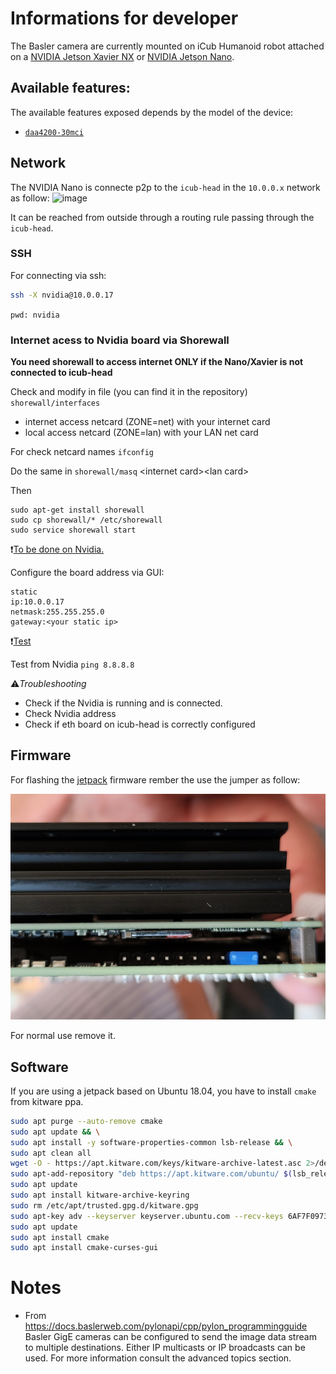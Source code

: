 # Informations for developer

The Basler camera are currently mounted on iCub Humanoid robot attached on a [NVIDIA Jetson Xavier NX](https://developer.nvidia.com/embedded/jetson-xavier-nx-devkit) or [NVIDIA Jetson Nano](https://developer.nvidia.com/embedded/jetson-nano-developer-kit).

## Available features:

The available features exposed depends by the model of the device:
- [`daa4200-30mci`](https://docs.baslerweb.com/embedded-vision/available-features#daa4200-30mci)

## Network

The NVIDIA Nano is connecte p2p to the `icub-head` in the `10.0.0.x` network as follow:
![image](https://user-images.githubusercontent.com/19152494/183450965-a3ee7cbd-8715-4456-9152-6c41880fa8d7.png)

It can be reached from outside through a routing rule passing through the `icub-head`.

### SSH

For connecting via ssh:
```bash
ssh -X nvidia@10.0.0.17
```
`pwd: nvidia`

### Internet acess to Nvidia board via Shorewall

**You need shorewall to access internet ONLY if the Nano/Xavier is not connected to icub-head**

Check and modify in file (you can find it in the repository) `shorewall/interfaces`

- internet access netcard (ZONE=net) with your internet card
- local access netcard (ZONE=lan) with your LAN net card

For check netcard names `ifconfig`

Do the same in `shorewall/masq` \<internet card\>\<lan card\>

Then

```
sudo apt-get install shorewall
sudo cp shorewall/* /etc/shorewall
sudo service shorewall start
```

:exclamation:<u>To be done on Nvidia.</u>

Configure the board address via GUI:
```
static
ip:10.0.0.17
netmask:255.255.255.0
gateway:<your static ip>
```
:exclamation:<u>Test</u>

Test from Nvidia `ping 8.8.8.8`

:warning:_Troubleshooting_

- Check if the Nvidia is running and is connected. 
- Check Nvidia address
- Check if eth board on icub-head is correctly configured

## Firmware

For flashing the [jetpack](https://developer.nvidia.com/embedded/jetpack) firmware rember the use the jumper as follow:

![jumper](../img/flash-jumper.jpg)

For normal use remove it.

## Software

If you are using a jetpack based on Ubuntu 18.04, you have to install `cmake` from kitware ppa.
```bash
sudo apt purge --auto-remove cmake
sudo apt update && \
sudo apt install -y software-properties-common lsb-release && \
sudo apt clean all
wget -O - https://apt.kitware.com/keys/kitware-archive-latest.asc 2>/dev/null | gpg --dearmor - | sudo tee /etc/apt/trusted.gpg.d/kitware.gpg >/dev/null
sudo apt-add-repository "deb https://apt.kitware.com/ubuntu/ $(lsb_release -cs) main"
sudo apt update
sudo apt install kitware-archive-keyring
sudo rm /etc/apt/trusted.gpg.d/kitware.gpg
sudo apt-key adv --keyserver keyserver.ubuntu.com --recv-keys 6AF7F09730B3F0A4
sudo apt update
sudo apt install cmake
sudo apt install cmake-curses-gui
```

# Notes

- From https://docs.baslerweb.com/pylonapi/cpp/pylon_programmingguide
Basler GigE cameras can be configured to send the image data stream to multiple destinations. Either IP multicasts or IP broadcasts can be used. For more information consult the advanced topics section.

